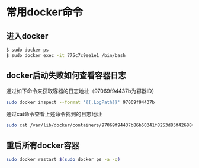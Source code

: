 # 常用docker命令

## 进入docker

```bash
$ sudo docker ps  
$ sudo docker exec -it 775c7c9ee1e1 /bin/bash
```

## docker启动失败如何查看容器日志

通过如下命令来获取容器的日志地址（97069f94437b为容器ID）

```bash
sudo docker inspect --format '{{.LogPath}}' 97069f94437b
```

通过cat命令查看上述命令找到的日志地址

```bash
sudo cat /var/lib/docker/containers/97069f94437b86b50341f8253d85f426884315c3d027f7b7fa975751c7d8e18e/97069f94437b86b50341f8253d85f426884315c3d027f7b7fa975751c7d8e18e-json.log
```

## 重启所有docker容器
```bash
sudo docker restart $(sudo docker ps -a -q)
```